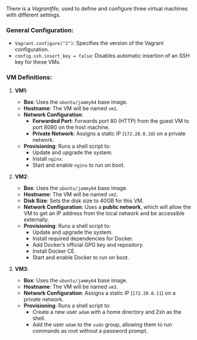 There is a _Vagrantfile_, used to define and configure three virtual machines with different settings.

### General Configuration:
- `Vagrant.configure("2")`: Specifies the version of the Vagrant configuration.
- `config.ssh.insert_key = false`: Disables automatic insertion of an SSH key for these VMs.

### VM Definitions:

1. **VM1**:
   - **Box**: Uses the `ubuntu/jammy64` base image.
   - **Hostname**: The VM will be named `vm1`.
   - **Network Configuration**:
     - **Forwarded Port**: Forwards port 80 (HTTP) from the guest VM to port 8080 on the host machine.
     - **Private Network**: Assigns a static IP (`172.20.0.10`) on a private network.
   - **Provisioning**: Runs a shell script to:
     - Update and upgrade the system.
     - Install `nginx`.
     - Start and enable `nginx` to run on boot.

2. **VM2**:
   - **Box**: Uses the `ubuntu/jammy64` base image.
   - **Hostname**: The VM will be named `vm2`.
   - **Disk Size**: Sets the disk size to 40GB for this VM.
   - **Network Configuration**: Uses a **public network**, which will allow the VM to get an IP address from the local network and be accessible externally.
   - **Provisioning**: Runs a shell script to:
     - Update and upgrade the system.
     - Install required dependencies for Docker.
     - Add Docker’s official GPG key and repository.
     - Install Docker CE.
     - Start and enable Docker to run on boot.

3. **VM3**:
   - **Box**: Uses the `ubuntu/jammy64` base image.
   - **Hostname**: The VM will be named `vm3`.
   - **Network Configuration**: Assigns a static IP (`172.20.0.11`) on a private network.
   - **Provisioning**: Runs a shell script to:
     - Create a new user `adam` with a home directory and Zsh as the shell.
     - Add the user `adam` to the `sudo` group, allowing them to run commands as root without a password prompt.
